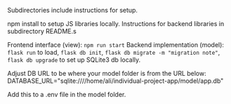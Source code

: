 Subdirectories include instructions for setup.

npm install to setup JS libraries locally.
Instructions for backend libraries in subdirectory README.s

Frontend interface (view): `npm run start`
Backend implementation (model): `flask run` to load,
`flask db init`, `flask db migrate -m "migration note"`, `flask db upgrade` to set up SQLite3 db locally.

Adjust DB URL to be where your model folder is from the URL below:
DATABASE_URL="sqlite:////home/ali/individual-project-app/model/app.db"

Add this to a .env file in the model folder.